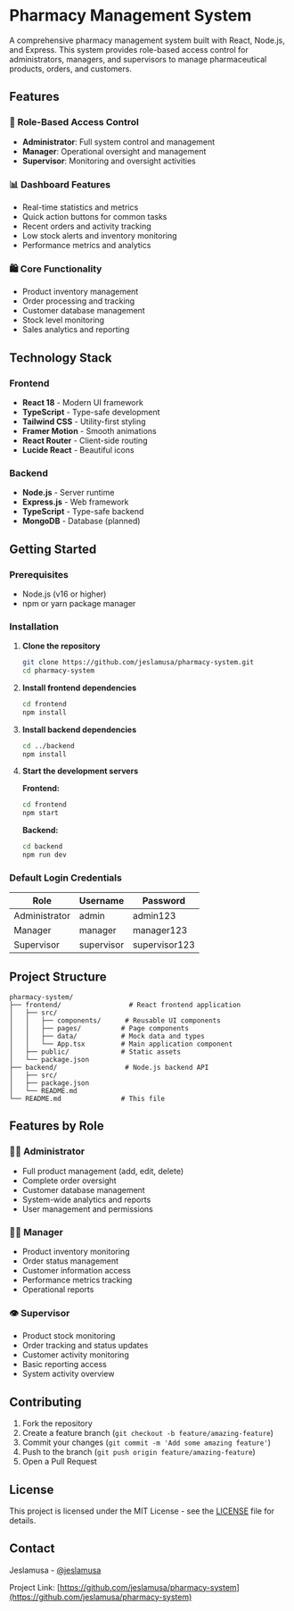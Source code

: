 # Pharmacy Management System

A comprehensive pharmacy management system built with React, Node.js, and Express. This system provides role-based access control for administrators, managers, and supervisors to manage pharmaceutical products, orders, and customers.

## Features

### 🔐 Role-Based Access Control
- **Administrator**: Full system control and management
- **Manager**: Operational oversight and management  
- **Supervisor**: Monitoring and oversight activities

### 📊 Dashboard Features
- Real-time statistics and metrics
- Quick action buttons for common tasks
- Recent orders and activity tracking
- Low stock alerts and inventory monitoring
- Performance metrics and analytics

### 🛍️ Core Functionality
- Product inventory management
- Order processing and tracking
- Customer database management
- Stock level monitoring
- Sales analytics and reporting

## Technology Stack

### Frontend
- **React 18** - Modern UI framework
- **TypeScript** - Type-safe development
- **Tailwind CSS** - Utility-first styling
- **Framer Motion** - Smooth animations
- **React Router** - Client-side routing
- **Lucide React** - Beautiful icons

### Backend
- **Node.js** - Server runtime
- **Express.js** - Web framework
- **TypeScript** - Type-safe backend
- **MongoDB** - Database (planned)

## Getting Started

### Prerequisites
- Node.js (v16 or higher)
- npm or yarn package manager

### Installation

1. **Clone the repository**
   ```bash
   git clone https://github.com/jeslamusa/pharmacy-system.git
   cd pharmacy-system
   ```

2. **Install frontend dependencies**
   ```bash
   cd frontend
   npm install
   ```

3. **Install backend dependencies**
   ```bash
   cd ../backend
   npm install
   ```

4. **Start the development servers**

   **Frontend:**
   ```bash
   cd frontend
   npm start
   ```

   **Backend:**
   ```bash
   cd backend
   npm run dev
   ```

### Default Login Credentials

| Role | Username | Password |
|------|----------|----------|
| Administrator | admin | admin123 |
| Manager | manager | manager123 |
| Supervisor | supervisor | supervisor123 |

## Project Structure

```
pharmacy-system/
├── frontend/                 # React frontend application
│   ├── src/
│   │   ├── components/      # Reusable UI components
│   │   ├── pages/          # Page components
│   │   ├── data/           # Mock data and types
│   │   └── App.tsx         # Main application component
│   ├── public/             # Static assets
│   └── package.json
├── backend/                 # Node.js backend API
│   ├── src/
│   ├── package.json
│   └── README.md
└── README.md               # This file
```

## Features by Role

### 👨‍💼 Administrator
- Full product management (add, edit, delete)
- Complete order oversight
- Customer database management
- System-wide analytics and reports
- User management and permissions

### 👨‍💻 Manager
- Product inventory monitoring
- Order status management
- Customer information access
- Performance metrics tracking
- Operational reports

### 👁️ Supervisor
- Product stock monitoring
- Order tracking and status updates
- Customer activity monitoring
- Basic reporting access
- System activity overview

## Contributing

1. Fork the repository
2. Create a feature branch (`git checkout -b feature/amazing-feature`)
3. Commit your changes (`git commit -m 'Add some amazing feature'`)
4. Push to the branch (`git push origin feature/amazing-feature`)
5. Open a Pull Request

## License

This project is licensed under the MIT License - see the [LICENSE](LICENSE) file for details.

## Contact

Jeslamusa - [@jeslamusa](https://github.com/jeslamusa)

Project Link: [https://github.com/jeslamusa/pharmacy-system](https://github.com/jeslamusa/pharmacy-system)
